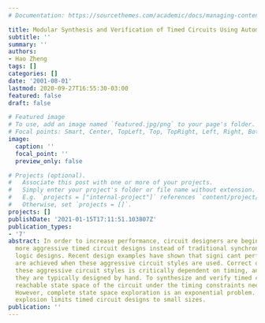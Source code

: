 ```yaml
---
# Documentation: https://sourcethemes.com/academic/docs/managing-content/

title: Modular Synthesis and Verification of Timed Circuits Using Automatic Abstraction
subtitle: ''
summary: ''
authors:
- Hao Zheng
tags: []
categories: []
date: '2001-08-01'
lastmod: 2020-09-27T16:55:30-03:00
featured: false
draft: false

# Featured image
# To use, add an image named `featured.jpg/png` to your page's folder.
# Focal points: Smart, Center, TopLeft, Top, TopRight, Left, Right, BottomLeft, Bottom, BottomRight.
image:
  caption: ''
  focal_point: ''
  preview_only: false

# Projects (optional).
#   Associate this post with one or more of your projects.
#   Simply enter your project's folder or file name without extension.
#   E.g. `projects = ["internal-project"]` references `content/project/deep-learning/index.md`.
#   Otherwise, set `projects = []`.
projects: []
publishDate: '2021-01-15T17:11:51.103807Z'
publication_types:
- '7'
abstract: In order to increase performance, circuit designers are beginning to use
  more aggressive timed circuit designs instead of traditional synchronous static
  logic designs. Recent design examples have shown that signi cant performance gains
  are achieved when these aggressive circuit styles are used. Correct operation of
  these aggressive circuit styles is critically dependent on timing, and in industry
  they are typically designed by hand. To synthesize and verify timed circuits, the
  reachable state space of the circuit under the timing constraints needs to be explored.
  However, complete state space exploration is an exponential problem. State space
  explosion limits timed circuit designs to small sizes.
publication: ''
---
```

